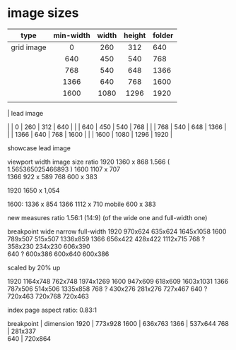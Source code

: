 # image sizes

| type       | min-width | width | height | folder |
| ---------- | :-------: | :---: | :----: | ------ |
| grid image |     0     |  260  |  312   | 640    |
|            |    640    |  450  |  540   | 768    |
|            |    768    |  540  |  648   | 1366   |
|            |   1366    |  640  |  768   | 1600   |
|            |   1600    | 1080  |  1296  | 1920   |
|            |           |       |        |        |

| lead image

| | 0 | 260 | 312 | 640 |
| | 640 | 450 | 540 | 768 |
| | 768 | 540 | 648 | 1366 |
| | 1366 | 640 | 768 | 1600 |
| | 1600 | 1080 | 1296 | 1920 |

showcase lead image

viewport width image size ratio
1920 1360 x 868 1.566 ( 1.565365025466893 )
1600 1107 x 707  
1366 922 x 589
768 600 x 383

1920 1650 x 1,054

1600: 1336 x 854
1366 1112 x 710
mobile 600 x 383

new measures
ratio 1.56:1 (14:9) (of the wide one and full-width one)

breakpoint wide narrow full-width
1920 970x624 635x624 1645x1058
1600 789x507 515x507 1336x859
1366 656x422 428x422 1112x715
768 ? 358x230 234x230 606x390  
640 ? 600x386 600x640 600x386

scaled by 20% up

1920 1164x748 762x748 1974x1269
1600 947x609 618x609 1603x1031
1366 787x506 514x506 1335x858
768 ? 430x276 281x276 727x467
640 ? 720x463 720x768 720x463

index page aspect ratio: 0.83:1

breakpoint | dimension
1920 | 773x928
1600 | 636x763
1366 | 537x644
768 | 281x337  
640 | 720x864
